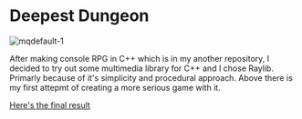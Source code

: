 # Deepest Dungeon

![mqdefault-_1_](https://github.com/Azazo8/Deepest-Dungeon/assets/136253495/20d9abc0-4e9f-4f76-902f-a1bdf31910b0)

After making console RPG in C++ which is in my another repository, I decided to try out some multimedia library for C++ and I chose Raylib. Primarly because of it's simplicity and procedural approach. Above there is my first attepmt of creating a more serious game with it.

[Here's the final result](https://youtu.be/h2qPhaztBjk?si=3yO37UjcZb6r7Kc4)
